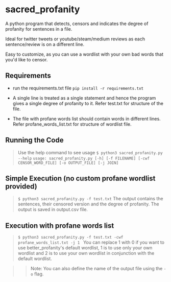 # sacred_profanity
A python program that detects, censors and indicates the degree of profanity for sentences in a file.

Ideal for twitter tweets or youtube/steam/medium reviews as each sentence/review is on a different line. 

Easy to customize, as you can use a wordlist with your own bad words that you'd like to censor.

## Requirements
- run the requirements.txt file
`pip install -r requirements.txt`

- A single line is treated as a single statement and hence the program gives a single degree of profanity to it. Refer test.txt for structure of the file.
- The file with profane words list should contain words in different lines. Refer profane_words_list.txt for structure of wordlist file.

## Running the Code
> Use the help command to see usage
`$ python3 sacred_profanity.py --help`
`usage: sacred_profanity.py [-h] [-f FILENAME]
                           [-cwf CENSOR_WORD_FILE]
                           [-o OUTPUT_FILE]
                           [-j JOIN]`

## Simple Execution (no custom profane wordlist provided)
> `$ python3 sacred_profanity.py -f test.txt`
The output contains the sentences, their censored version and the degree of profanity. The output is saved in output.csv file.

## Execution with profane words list
> `$ python3 sacred_profanity.py -f test.txt -cwf profane_words_list.txt -j 1 `
You can replace 1 with 0 if you want to use better_profanity's default wordlist, 1 is to use only your own wordlist and 2 is to use your own wordlist in conjunction with the default wordlist.

>>Note: You can also define the name of the output file using the `-o` flag.


